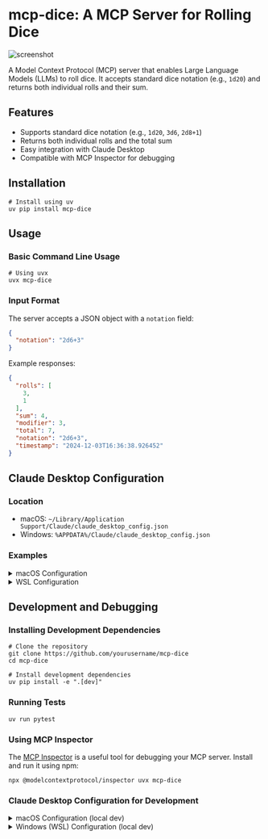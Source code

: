 # mcp-dice: A MCP Server for Rolling Dice

![screenshot](https://github.com/user-attachments/assets/ff7615b8-46ba-4be5-8287-8e1bf348ae28)


A Model Context Protocol (MCP) server that enables Large Language Models (LLMs) to roll dice. It accepts standard dice notation (e.g., `1d20`) and returns both individual rolls and their sum.

## Features

- Supports standard dice notation (e.g., `1d20`, `3d6`, `2d8+1`)
- Returns both individual rolls and the total sum
- Easy integration with Claude Desktop
- Compatible with MCP Inspector for debugging

## Installation

```shell
# Install using uv
uv pip install mcp-dice
```

## Usage

### Basic Command Line Usage

```shell
# Using uvx
uvx mcp-dice
```

### Input Format

The server accepts a JSON object with a `notation` field:
```json
{
  "notation": "2d6+3"
}
```

Example responses:
```json
{
  "rolls": [
    3,
    1
  ],
  "sum": 4,
  "modifier": 3,
  "total": 7,
  "notation": "2d6+3",
  "timestamp": "2024-12-03T16:36:38.926452"
}
```

## Claude Desktop Configuration

### Location
- macOS: `~/Library/Application Support/Claude/claude_desktop_config.json`
- Windows: `%APPDATA%/Claude/claude_desktop_config.json`

### Examples

<details>
<summary>macOS Configuration</summary>

```json
{
  "mcpServers": {
    "dice_service": {
      "command": "uvx",
      "args": ["mcp-dice"]
    }
  }
}
```

</details>

<details>
<summary>WSL Configuration</summary>

```json
{
  "mcpServers": {
    "dice": {
      "command": "wsl",
      "args": [
        "-e",
        "zsh",
        "-lc",
        "uvx mcp-dice"
      ]
    }
  }
}
```

Note: Replace `zsh` with your login shell.
</details>

## Development and Debugging

### Installing Development Dependencies

```shell
# Clone the repository
git clone https://github.com/yourusername/mcp-dice
cd mcp-dice

# Install development dependencies
uv pip install -e ".[dev]"
```

### Running Tests

```shell
uv run pytest
```

### Using MCP Inspector

The [MCP Inspector](https://github.com/modelcontextprotocol/inspector) is a useful tool for debugging your MCP server. Install and run it using npm:

```shell
npx @modelcontextprotocol/inspector uvx mcp-dice
```

### Claude Desktop Configuration for Development

<details>
<summary>macOS Configuration (local dev)</summary>
```json
{
  "mcpServers": {
    "dice_service": {
      "command": "uv",
      "args": [
        "run",
        "--directory",
        "path/to/mcp-dice-repo mcp-dice"
      ]
    }
  }
}
```
</details>

<details>
<summary>Windows (WSL) Configuration (local dev)</summary>

```json
{
  "mcpServers": {
    "dice": {
      "command": "wsl",
      "args": [
        "-e",
        "zsh",
        "-lc",
        "uv run --directory path/to/mcp-dice-repo mcp-dice"
      ]
    }
  }
}
```

Note: Replace `zsh` with your login shell.
</details>

